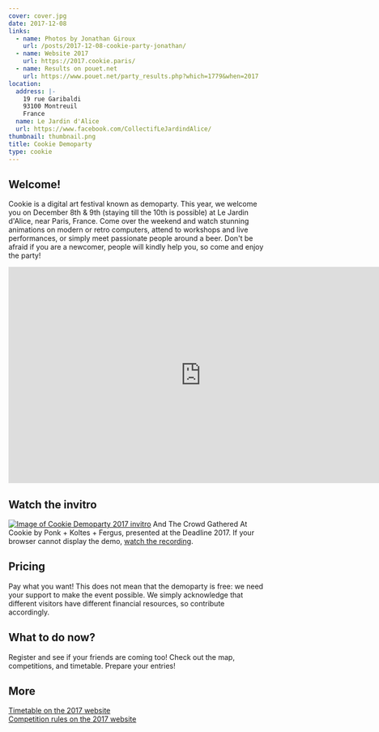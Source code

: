 ```yaml
---
cover: cover.jpg
date: 2017-12-08
links:
  - name: Photos by Jonathan Giroux
    url: /posts/2017-12-08-cookie-party-jonathan/
  - name: Website 2017
    url: https://2017.cookie.paris/
  - name: Results on pouet.net
    url: https://www.pouet.net/party_results.php?which=1779&when=2017
location:
  address: |-
    19 rue Garibaldi
    93100 Montreuil
    France
  name: Le Jardin d'Alice
  url: https://www.facebook.com/CollectifLeJardindAlice/
thumbnail: thumbnail.png
title: Cookie Demoparty
type: cookie
---
```


## Welcome!

Cookie is a digital art festival known as demoparty.
This year, we welcome you on December 8th & 9th (staying till the 10th is possible) at Le Jardin d'Alice, near Paris, France.
Come over the weekend and watch stunning animations on modern or retro computers, attend to workshops and live performances, or simply meet passionate people around a beer.
Don't be afraid if you are a newcomer, people will kindly help you, so come and enjoy the party!

<iframe width="760" height="427" src="https://www.youtube.com/embed/Lx-vsXWUrGA" frameborder="0" allow="accelerometer; autoplay; encrypted-media; gyroscope; picture-in-picture" allowfullscreen></iframe>

## Watch the invitro

[![Image of Cookie Demoparty 2017 invitro](invitro.png)](https://leon196.github.io/Cookie2017/)
And The Crowd Gathered At Cookie by Ponk + Koltes + Fergus, presented at the Deadline 2017.
If your browser cannot display the demo, [watch the recording](https://vimeo.com/236200952).

## Pricing

Pay what you want!
This does not mean that the demoparty is free: we need your support to make the event possible. We simply acknowledge that different visitors have different financial resources, so contribute accordingly.

## What to do now?

Register and see if your friends are coming too!
Check out the map, competitions, and timetable.
Prepare your entries!

## More

[Timetable on the 2017 website](https://2017.cookie.paris/)  
[Competition rules on the 2017 website](https://2017.cookie.paris/competitions)
